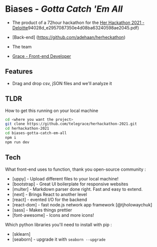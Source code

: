 # Biases - _Gotta Catch 'Em All_

-   The product of a 72hour hackathon for the [Her Hackathon 2021 - Deloitte](https://3f9a6bd1-49cb-4973-b051-ad7b2b6bcb13.filesusr.com/ugd/)94028d_e2957087350e4d08ba63240598ae2045.pdf)

-   [Back-end] (https://github.com/adehaan/herheckathon)

-   The team
-   [Grace - Front-end Developer](www.linkedin.com/in/telegrace)

## Features

-   Drag and drop csv, jSON files and we'll analyze it

## TLDR

How to get this running on your local machine

```sh
cd <where you want the project>
git clone https://github.com/telegrace/herhackathon-2021.git
cd herhackathon-2021
cd biases-gotta-catch-em-all
npm i
npm run dev
```

## Tech

What front-end uses to function, thank you open-source community :

-   [uppy] - Upload different files to your local machine!
-   [bootstrap] - Great UI boilerplate for responsive websites
-   [multer] - Markdown parser done right. Fast and easy to extend.
-   [next] - Brings React to another level
-   [react] - evented I/O for the backend
-   [react-dom] - fast node.js network app framework [@tjholowaychuk]
-   [sass] - Makes things prettier
-   [font-awesome] - Icons and more icons!

Which python libraries you'll need to install with pip :

-   [sklearn]
-   [seaborn] - upgrade it with `seaborn --upgrade`
